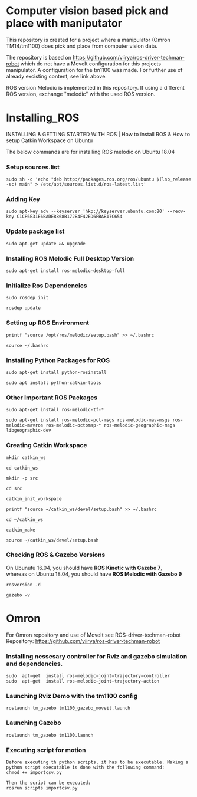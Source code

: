 # Computer vision based pick and place with maniputator

This repository is created for a project where a manipulator (Omron TM14/tm1100) does pick and place from computer vision data.

The repository is based on https://github.com/viirya/ros-driver-techman-robot which do not have a MoveIt configuration for this projects manipulator. A configuration for the tm1100 was made. For further use of already excisting content, see link above.

ROS version Melodic is implemented in this repository. If using a different ROS version, exchange "melodic" with the used ROS version.

# Installing_ROS
INSTALLING & GETTING STARTED WITH ROS | How to install ROS & How to setup Catkin Workspace on Ubuntu

The below commands are for installing ROS melodic on Ubuntu 18.04 </br>


### Setup sources.list
```
sudo sh -c 'echo "deb http://packages.ros.org/ros/ubuntu $(lsb_release -sc) main" > /etc/apt/sources.list.d/ros-latest.list'
```

### Adding Key
```
sudo apt-key adv --keyserver 'hkp://keyserver.ubuntu.com:80' --recv-key C1CF6E31E6BADE8868B172B4F42ED6FBAB17C654
```

### Update package list
```
sudo apt-get update && upgrade
```

### Installing ROS Melodic Full Desktop Version
```
sudo apt-get install ros-melodic-desktop-full
```

### Initialize Ros Dependencies
```
sudo rosdep init
```
```
rosdep update
```

### Setting up ROS Environment
```
printf "source /opt/ros/melodic/setup.bash" >> ~/.bashrc
```
```
source ~/.bashrc
```

### Installing Python Packages for ROS
```
sudo apt-get install python-rosinstall
```
```
sudo apt install python-catkin-tools
```

### Other Important ROS Packages
```
sudo apt-get install ros-melodic-tf-*
```
```
sudo apt-get install ros-melodic-pcl-msgs ros-melodic-mav-msgs ros-melodic-mavros ros-melodic-octomap-* ros-melodic-geographic-msgs libgeographic-dev
```

### Creating Catkin Workspace
```
mkdir catkin_ws
```
```
cd catkin_ws
```
```
mkdir -p src
```
```
cd src
```
```
catkin_init_workspace
```
```
printf "source ~/catkin_ws/devel/setup.bash" >> ~/.bashrc
```
```
cd ~/catkin_ws
```
```
catkin_make
```
```
source ~/catkin_ws/devel/setup.bash
```

### Checking ROS & Gazebo Versions
On Ubunutu 16.04, you should have **ROS Kinetic with Gazebo 7**, </br>
whereas on Ubuntu 18.04, you should have **ROS Melodic with Gazebo 9**
```
rosversion -d
```
```
gazebo -v
```

# Omron
For Omron repository and use of MoveIt see ROS-driver-techman-robot Repository:
https://github.com/viirya/ros-driver-techman-robot

### Installing nessesary controller for Rviz and gazebo simulation and dependencies.
	sudo  apt−get  install ros−melodic−joint−trajectory−controller
	sudo  apt−get  install ros−melodic−joint−trajectory−action

### Launching Rviz Demo with the tm1100 config
	roslaunch tm_gazebo tm1100_gazebo_moveit.launch

### Launching Gazebo
	roslaunch tm_gazebo tm1100.launch

### Executing script for motion
	Before executing th python scripts, it has to be executable. Making a python script executable is done with the following command:
	chmod +x importcsv.py
	
	Then the script can be executed:
	rosrun scripts importcsv.py

